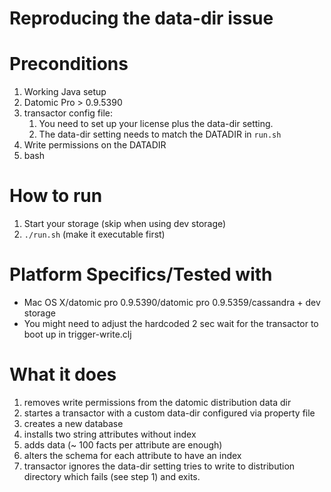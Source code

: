 Reproducing the data-dir issue
==============================

Preconditions
=============

1. Working Java setup 
2. Datomic Pro > 0.9.5390
3. transactor config file: 
   1. You need to set up your license plus the data-dir setting.
   2. The data-dir setting needs to match the DATADIR in `run.sh`
4. Write permissions on the DATADIR    
5. bash


How to run
==========

1. Start your storage (skip when using dev storage)
2. ```./run.sh``` (make it executable first)

Platform Specifics/Tested with
===========
* Mac OS X/datomic pro 0.9.5390/datomic pro 0.9.5359/cassandra + dev storage
* You might need to adjust the hardcoded 2 sec wait for the transactor to boot up in trigger-write.clj



What it does
============
1. removes write permissions from the datomic distribution data dir
2. startes a transactor with a custom data-dir configured via property file
3. creates a new database
4. installs two string attributes without index
5. adds data (~ 100 facts per attribute are enough)
6. alters the schema for each attribute to have an index
7. transactor ignores the data-dir setting tries to write to distribution directory which fails (see step 1) and exits.





